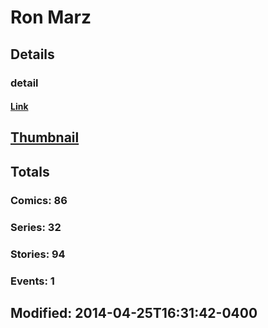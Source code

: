 # Ron  Marz 
## Details
### detail
#### [Link](http://marvel.com/comics/creators/2673/ron_marz?utm_campaign=apiRef&utm_source=225578a89fc76f3d20fbffda5d17a88d)
## [Thumbnail](http://i.annihil.us/u/prod/marvel/i/mg/b/40/image_not_available.jpg)
## Totals
### Comics: 86
### Series: 32
### Stories: 94
### Events: 1
## Modified: 2014-04-25T16:31:42-0400